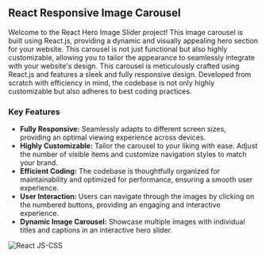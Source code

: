 <h2>React Responsive Image Carousel</h2>

<p>Welcome to the React Hero Image Slider project! This image carousel is built using React.js, providing a dynamic and visually appealing hero section for your website. This carousel is not just functional but also highly customizable, allowing you to tailor the appearance to seamlessly integrate with your website's design. This carousel is meticulously crafted using React.js and features a sleek and fully responsive design. Developed from scratch with efficiency in mind, the codebase is not only highly customizable but also adheres to best coding practices.</p>

<h3>Key Features</h3>
<ul>
     <li>
            <strong>Fully Responsive:</strong> Seamlessly adapts to different screen sizes, providing an optimal viewing experience across devices.
        </li>
        <li>
            <strong>Highly Customizable:</strong> Tailor the carousel to your liking with ease. Adjust the number of visible items and customize navigation styles to match your brand.
        </li>
        <li>
            <strong>Efficient Coding:</strong> The codebase is thoughtfully organized for maintainability and optimized for performance, ensuring a smooth user experience.
        </li>
  <li>
    <strong>User Interaction: </strong>Users can navigate through the images by clicking on the numbered buttons, providing an engaging and interactive experience.
  </li>
  <li>
   <strong>Dynamic Image Carousel:</strong> Showcase multiple images with individual titles and captions in an interactive hero slider.
  </li>
    </ul>

![React JS-CSS](https://img.shields.io/badge/CSS-React%20JS-8A2BE2)

    
